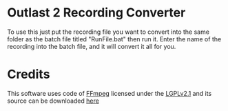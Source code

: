 # Outlast 2 Recording Converter
 
To use this just put the recording file you want to convert into the same folder as the batch file titled "RunFile.bat" then run it. Enter the name of the recording into the batch file, and it will convert it all for you. 

# Credits
This software uses code of <a href=http://ffmpeg.org>FFmpeg</a> licensed under the <a href=http://www.gnu.org/licenses/old-licenses/lgpl-2.1.html>LGPLv2.1</a> and its source can be downloaded <a href=link_to_your_sources>here</a>